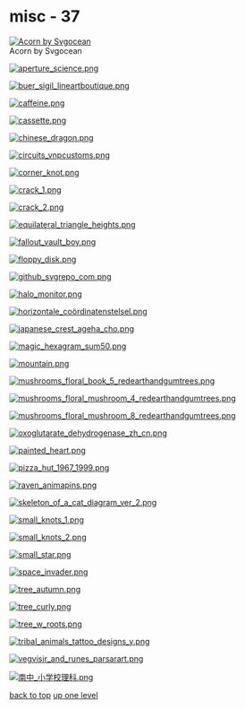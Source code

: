 # misc - 37
[![Acorn by Svgocean](https://raw.githubusercontent.com/buckmanc/wallpapers/main/terminal/chromatic%20aberration/little/misc/acorn_by_svgocean.png "Acorn by Svgocean")](https://raw.githubusercontent.com/buckmanc/wallpapers/main/terminal/chromatic%20aberration/little/misc/acorn_by_svgocean.png)\
Acorn by Svgocean

[![aperture_science.png](https://raw.githubusercontent.com/buckmanc/wallpapers/main/terminal/chromatic%20aberration/little/misc/aperture_science.png "aperture_science.png")](https://raw.githubusercontent.com/buckmanc/wallpapers/main/terminal/chromatic%20aberration/little/misc/aperture_science.png)

[![buer_sigil_lineartboutique.png](https://raw.githubusercontent.com/buckmanc/wallpapers/main/terminal/chromatic%20aberration/little/misc/buer_sigil_lineartboutique.png "buer_sigil_lineartboutique.png")](https://raw.githubusercontent.com/buckmanc/wallpapers/main/terminal/chromatic%20aberration/little/misc/buer_sigil_lineartboutique.png)

[![caffeine.png](https://raw.githubusercontent.com/buckmanc/wallpapers/main/terminal/chromatic%20aberration/little/misc/caffeine.png "caffeine.png")](https://raw.githubusercontent.com/buckmanc/wallpapers/main/terminal/chromatic%20aberration/little/misc/caffeine.png)

[![cassette.png](https://raw.githubusercontent.com/buckmanc/wallpapers/main/terminal/chromatic%20aberration/little/misc/cassette.png "cassette.png")](https://raw.githubusercontent.com/buckmanc/wallpapers/main/terminal/chromatic%20aberration/little/misc/cassette.png)

[![chinese_dragon.png](https://raw.githubusercontent.com/buckmanc/wallpapers/main/terminal/chromatic%20aberration/little/misc/chinese_dragon.png "chinese_dragon.png")](https://raw.githubusercontent.com/buckmanc/wallpapers/main/terminal/chromatic%20aberration/little/misc/chinese_dragon.png)

[![circuits_vnpcustoms.png](https://raw.githubusercontent.com/buckmanc/wallpapers/main/terminal/chromatic%20aberration/little/misc/circuits_vnpcustoms.png "circuits_vnpcustoms.png")](https://raw.githubusercontent.com/buckmanc/wallpapers/main/terminal/chromatic%20aberration/little/misc/circuits_vnpcustoms.png)

[![corner_knot.png](https://raw.githubusercontent.com/buckmanc/wallpapers/main/terminal/chromatic%20aberration/little/misc/corner_knot.png "corner_knot.png")](https://raw.githubusercontent.com/buckmanc/wallpapers/main/terminal/chromatic%20aberration/little/misc/corner_knot.png)

[![crack_1.png](https://raw.githubusercontent.com/buckmanc/wallpapers/main/terminal/chromatic%20aberration/little/misc/crack_1.png "crack_1.png")](https://raw.githubusercontent.com/buckmanc/wallpapers/main/terminal/chromatic%20aberration/little/misc/crack_1.png)

[![crack_2.png](https://raw.githubusercontent.com/buckmanc/wallpapers/main/terminal/chromatic%20aberration/little/misc/crack_2.png "crack_2.png")](https://raw.githubusercontent.com/buckmanc/wallpapers/main/terminal/chromatic%20aberration/little/misc/crack_2.png)

[![equilateral_triangle_heights.png](https://raw.githubusercontent.com/buckmanc/wallpapers/main/terminal/chromatic%20aberration/little/misc/equilateral_triangle_heights.png "equilateral_triangle_heights.png")](https://raw.githubusercontent.com/buckmanc/wallpapers/main/terminal/chromatic%20aberration/little/misc/equilateral_triangle_heights.png)

[![fallout_vault_boy.png](https://raw.githubusercontent.com/buckmanc/wallpapers/main/terminal/chromatic%20aberration/little/misc/fallout_vault_boy.png "fallout_vault_boy.png")](https://raw.githubusercontent.com/buckmanc/wallpapers/main/terminal/chromatic%20aberration/little/misc/fallout_vault_boy.png)

[![floppy_disk.png](https://raw.githubusercontent.com/buckmanc/wallpapers/main/terminal/chromatic%20aberration/little/misc/floppy_disk.png "floppy_disk.png")](https://raw.githubusercontent.com/buckmanc/wallpapers/main/terminal/chromatic%20aberration/little/misc/floppy_disk.png)

[![github_svgrepo_com.png](https://raw.githubusercontent.com/buckmanc/wallpapers/main/terminal/chromatic%20aberration/little/misc/github_svgrepo_com.png "github_svgrepo_com.png")](https://raw.githubusercontent.com/buckmanc/wallpapers/main/terminal/chromatic%20aberration/little/misc/github_svgrepo_com.png)

[![halo_monitor.png](https://raw.githubusercontent.com/buckmanc/wallpapers/main/terminal/chromatic%20aberration/little/misc/halo_monitor.png "halo_monitor.png")](https://raw.githubusercontent.com/buckmanc/wallpapers/main/terminal/chromatic%20aberration/little/misc/halo_monitor.png)

[![horizontale_coördinatenstelsel.png](https://raw.githubusercontent.com/buckmanc/wallpapers/main/terminal/chromatic%20aberration/little/misc/horizontale_coördinatenstelsel.png "horizontale_coördinatenstelsel.png")](https://raw.githubusercontent.com/buckmanc/wallpapers/main/terminal/chromatic%20aberration/little/misc/horizontale_coördinatenstelsel.png)

[![japanese_crest_ageha_cho.png](https://raw.githubusercontent.com/buckmanc/wallpapers/main/terminal/chromatic%20aberration/little/misc/japanese_crest_ageha_cho.png "japanese_crest_ageha_cho.png")](https://raw.githubusercontent.com/buckmanc/wallpapers/main/terminal/chromatic%20aberration/little/misc/japanese_crest_ageha_cho.png)

[![magic_hexagram_sum50.png](https://raw.githubusercontent.com/buckmanc/wallpapers/main/terminal/chromatic%20aberration/little/misc/magic_hexagram_sum50.png "magic_hexagram_sum50.png")](https://raw.githubusercontent.com/buckmanc/wallpapers/main/terminal/chromatic%20aberration/little/misc/magic_hexagram_sum50.png)

[![mountain.png](https://raw.githubusercontent.com/buckmanc/wallpapers/main/terminal/chromatic%20aberration/little/misc/mountain.png "mountain.png")](https://raw.githubusercontent.com/buckmanc/wallpapers/main/terminal/chromatic%20aberration/little/misc/mountain.png)

[![mushrooms_floral_book_5_redearthandgumtrees.png](https://raw.githubusercontent.com/buckmanc/wallpapers/main/terminal/chromatic%20aberration/little/misc/mushrooms_floral_book_5_redearthandgumtrees.png "mushrooms_floral_book_5_redearthandgumtrees.png")](https://raw.githubusercontent.com/buckmanc/wallpapers/main/terminal/chromatic%20aberration/little/misc/mushrooms_floral_book_5_redearthandgumtrees.png)

[![mushrooms_floral_mushroom_4_redearthandgumtrees.png](https://raw.githubusercontent.com/buckmanc/wallpapers/main/terminal/chromatic%20aberration/little/misc/mushrooms_floral_mushroom_4_redearthandgumtrees.png "mushrooms_floral_mushroom_4_redearthandgumtrees.png")](https://raw.githubusercontent.com/buckmanc/wallpapers/main/terminal/chromatic%20aberration/little/misc/mushrooms_floral_mushroom_4_redearthandgumtrees.png)

[![mushrooms_floral_mushroom_8_redearthandgumtrees.png](https://raw.githubusercontent.com/buckmanc/wallpapers/main/terminal/chromatic%20aberration/little/misc/mushrooms_floral_mushroom_8_redearthandgumtrees.png "mushrooms_floral_mushroom_8_redearthandgumtrees.png")](https://raw.githubusercontent.com/buckmanc/wallpapers/main/terminal/chromatic%20aberration/little/misc/mushrooms_floral_mushroom_8_redearthandgumtrees.png)

[![oxoglutarate_dehydrogenase_zh_cn.png](https://raw.githubusercontent.com/buckmanc/wallpapers/main/terminal/chromatic%20aberration/little/misc/oxoglutarate_dehydrogenase_zh_cn.png "oxoglutarate_dehydrogenase_zh_cn.png")](https://raw.githubusercontent.com/buckmanc/wallpapers/main/terminal/chromatic%20aberration/little/misc/oxoglutarate_dehydrogenase_zh_cn.png)

[![painted_heart.png](https://raw.githubusercontent.com/buckmanc/wallpapers/main/terminal/chromatic%20aberration/little/misc/painted_heart.png "painted_heart.png")](https://raw.githubusercontent.com/buckmanc/wallpapers/main/terminal/chromatic%20aberration/little/misc/painted_heart.png)

[![pizza_hut_1967_1999.png](https://raw.githubusercontent.com/buckmanc/wallpapers/main/terminal/chromatic%20aberration/little/misc/pizza_hut_1967_1999.png "pizza_hut_1967_1999.png")](https://raw.githubusercontent.com/buckmanc/wallpapers/main/terminal/chromatic%20aberration/little/misc/pizza_hut_1967_1999.png)

[![raven_animapins.png](https://raw.githubusercontent.com/buckmanc/wallpapers/main/terminal/chromatic%20aberration/little/misc/raven_animapins.png "raven_animapins.png")](https://raw.githubusercontent.com/buckmanc/wallpapers/main/terminal/chromatic%20aberration/little/misc/raven_animapins.png)

[![skeleton_of_a_cat_diagram_ver_2.png](https://raw.githubusercontent.com/buckmanc/wallpapers/main/terminal/chromatic%20aberration/little/misc/skeleton_of_a_cat_diagram_ver_2.png "skeleton_of_a_cat_diagram_ver_2.png")](https://raw.githubusercontent.com/buckmanc/wallpapers/main/terminal/chromatic%20aberration/little/misc/skeleton_of_a_cat_diagram_ver_2.png)

[![small_knots_1.png](https://raw.githubusercontent.com/buckmanc/wallpapers/main/terminal/chromatic%20aberration/little/misc/small_knots_1.png "small_knots_1.png")](https://raw.githubusercontent.com/buckmanc/wallpapers/main/terminal/chromatic%20aberration/little/misc/small_knots_1.png)

[![small_knots_2.png](https://raw.githubusercontent.com/buckmanc/wallpapers/main/terminal/chromatic%20aberration/little/misc/small_knots_2.png "small_knots_2.png")](https://raw.githubusercontent.com/buckmanc/wallpapers/main/terminal/chromatic%20aberration/little/misc/small_knots_2.png)

[![small_star.png](https://raw.githubusercontent.com/buckmanc/wallpapers/main/terminal/chromatic%20aberration/little/misc/small_star.png "small_star.png")](https://raw.githubusercontent.com/buckmanc/wallpapers/main/terminal/chromatic%20aberration/little/misc/small_star.png)

[![space_invader.png](https://raw.githubusercontent.com/buckmanc/wallpapers/main/terminal/chromatic%20aberration/little/misc/space_invader.png "space_invader.png")](https://raw.githubusercontent.com/buckmanc/wallpapers/main/terminal/chromatic%20aberration/little/misc/space_invader.png)

[![tree_autumn.png](https://raw.githubusercontent.com/buckmanc/wallpapers/main/terminal/chromatic%20aberration/little/misc/tree_autumn.png "tree_autumn.png")](https://raw.githubusercontent.com/buckmanc/wallpapers/main/terminal/chromatic%20aberration/little/misc/tree_autumn.png)

[![tree_curly.png](https://raw.githubusercontent.com/buckmanc/wallpapers/main/terminal/chromatic%20aberration/little/misc/tree_curly.png "tree_curly.png")](https://raw.githubusercontent.com/buckmanc/wallpapers/main/terminal/chromatic%20aberration/little/misc/tree_curly.png)

[![tree_w_roots.png](https://raw.githubusercontent.com/buckmanc/wallpapers/main/terminal/chromatic%20aberration/little/misc/tree_w_roots.png "tree_w_roots.png")](https://raw.githubusercontent.com/buckmanc/wallpapers/main/terminal/chromatic%20aberration/little/misc/tree_w_roots.png)

[![tribal_animals_tattoo_designs_y.png](https://raw.githubusercontent.com/buckmanc/wallpapers/main/terminal/chromatic%20aberration/little/misc/tribal_animals_tattoo_designs_y.png "tribal_animals_tattoo_designs_y.png")](https://raw.githubusercontent.com/buckmanc/wallpapers/main/terminal/chromatic%20aberration/little/misc/tribal_animals_tattoo_designs_y.png)

[![vegvisir_and_runes_parsarart.png](https://raw.githubusercontent.com/buckmanc/wallpapers/main/terminal/chromatic%20aberration/little/misc/vegvisir_and_runes_parsarart.png "vegvisir_and_runes_parsarart.png")](https://raw.githubusercontent.com/buckmanc/wallpapers/main/terminal/chromatic%20aberration/little/misc/vegvisir_and_runes_parsarart.png)

[![南中_小学校理科.png](https://raw.githubusercontent.com/buckmanc/wallpapers/main/terminal/chromatic%20aberration/little/misc/南中_小学校理科.png "南中_小学校理科.png")](https://raw.githubusercontent.com/buckmanc/wallpapers/main/terminal/chromatic%20aberration/little/misc/南中_小学校理科.png)



[back to top](#)
[up one level](/terminal/chromatic%20aberration/little/README.MD)
